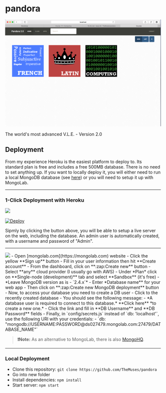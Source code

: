 pandora
=======

![Screenshot](public/screenshot.png)

The world's most advanced V.L.E. - Version 2.0

Deployment
-------

From my experience Heroku is the easiest platform to deploy to. Its standard plan is free and includes a free 500MB database. There is no need to set anything up. If you want to locally deploy it, you will either need to run a local MongoDB database (see [here](http://docs.mongodb.org/manual/installation/)) or you will need to setup it up with MongoLab.

---
### 1-Click Deployment with Heroku

<img src="http://blog.exadel.com/wp-content/uploads/2013/10/heroku-Logo-1.jpg" width="200">

[![Deploy](https://www.herokucdn.com/deploy/button.png)](https://heroku.com/deploy?template=https://github.com/TheMuses/pandora)

Sipmly by clicking the button above, you will be able to setup a live server on the web, including the database. An admin user is automatically created, with a username and password of "Admin".

---
<img src="http://i.imgur.com/7KnCa5a.png" width="200">
- Open [mongolab.com](https://mongolab.com) website
- Click the yellow **Sign up** button
- Fill in your user information then hit **Create account**
- From the dashboard, click on **:zap:Create new** button
- Select **any** cloud provider (I usually go with AWS)
- Under *Plan* click on **Single-node (development)** tab and select **Sandbox** (it's free)
 - *Leave MongoDB version as is - `2.4.x`*
- Enter *Database name** for your web app
- Then click on **:zap:Create new MongoDB deployment** button
- Now, to access your database you need to create a DB user
- Click to the recently created database
- You should see the following message:
 - *A database user is required to connect to this database.* **Click here** *to create a new one.*
- Click the link and fill in **DB Username** and **DB Password** fields
- Finally, in `config/secrets.js` instead of `db: 'localhost'`, use the following URI with your credentials:
 - `db: "mongodb://USERNAME:PASSWORD@ds027479.mongolab.com:27479/DATABASE_NAME"`

> **:exclamation:Note:** As an alternative to MongoLab, there is also [MongoHQ](http://www.mongohq.com/home).

---
### Local Deployment
- Clone this repository: `git clone https://github.com/TheMuses/pandora`
- Go into new folder
- Install dependencies: `npm install`
- Start server: `npm start`

